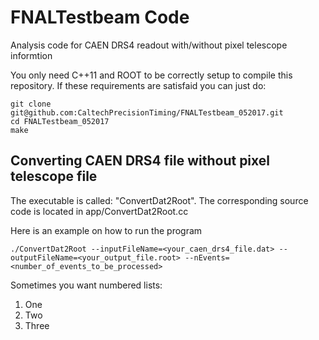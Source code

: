 # FNALTestbeam Code
Analysis code for CAEN DRS4 readout with/without pixel telescope
informtion

You only need C++11 and  ROOT to be correctly setup to compile this
repository. If these requirements are satisfaid you can just do:

```
git clone git@github.com:CaltechPrecisionTiming/FNALTestbeam_052017.git
cd FNALTestbeam_052017
make
```


## Converting CAEN DRS4 file without pixel telescope file

The executable is called: "ConvertDat2Root". The corresponding source
code is located 
in app/ConvertDat2Root.cc

Here is an example  on how to run the program

```./ConvertDat2Root --inputFileName=<your_caen_drs4_file.dat> --outputFileName=<your_output_file.root> --nEvents=<number_of_events_to_be_processed>```

Sometimes you want numbered lists:

1. One
2. Two
3. Three
